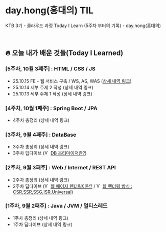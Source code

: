 # day.hong(홍대의) TIL
KTB 3기 - 클라우드 과정 Today I Learn (5주차 부터의 기록) - day.hong(홍대의)

<br>

## 🔥 오늘 내가 배운 것들(Today I Learned)

### [5주차, 10월 3쨰주] : HTML / CSS / JS

- 25.10.15 FE - 웹 서비스 구축 / WS, AS, WAS ([상세 내역 링크](https://github.com/HongDay/day-til/blob/main/Oct/2025-10-15.md))
- 25.10.14 세부 주제 2 작성 (상세 내역 링크)
- 25.10.13 세부 주제 1 작성 (상세 내역 링크)


### [4주차, 10월 1째주] : Spring Boot / JPA

- 4주차 총정리 (상세 내역 링크)


### [3주차, 9월 4째주] : DataBase

- 3주차 총정리 (상세 내역 링크)
- 3주차 딥다이브 (<img src="https://images.velog.io/images/velog/profile/9aa07f66-5fcd-41f4-84f2-91d73afcec28/green%20favicon.png" alt="Velog" width="15" height="15">
[DB 옵티마이저란?](https://velog.io/@hongday/딥다이브-week3-DB-옵티마이저란))


### [2주차, 9월 3째주] : Web / Internet / REST API

- 2주차 총정리 (상세 내역 링크)
- 2주차 딥다이브 (<img src="https://images.velog.io/images/velog/profile/9aa07f66-5fcd-41f4-84f2-91d73afcec28/green%20favicon.png" alt="Velog" width="15" height="15"> [웹 페이지 렌더링이란?](https://velog.io/@hongday/딥다이브-week2-1-웹-페이지-렌더링이란)
/ <img src="https://images.velog.io/images/velog/profile/9aa07f66-5fcd-41f4-84f2-91d73afcec28/green%20favicon.png" alt="Velog" width="15" height="15"> [웹 렌더링 방식 : CSR,SSR,SSG,ISR,Universal](https://velog.io/@hongday/딥다이브-week2-1-웹-렌더링-방식-CSR-SSR-SSG-ISR-Universal))


### [1주차, 9월 2째주] : Java / JVM / 멀티스레드

- 1주차 총정리 (상세 내역 링크)
- 1주차 딥다이브 (상세 내역 링크)
